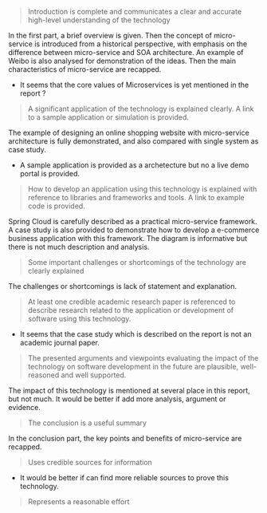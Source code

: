 >Introduction is complete and communicates a clear and accurate high-level understanding of the technology

In the first part, a brief overview is given. Then the concept of micro-service is introduced from a historical perspective, with emphasis on the difference between micro-service and SOA architecture. An example of Weibo is also analysed for demonstration of the ideas. Then the main characteristics of micro-service are recapped.

- It seems that the core values of Microservices is yet mentioned in the report ?

>A significant application of the technology is explained clearly. A link to a sample application or simulation is provided.

The example of designing an online shopping website with micro-service architecture is fully demonstrated, and also compared with single system as case study.

- A sample application is provided as a archetecture but no a live demo portal is provided. 
 
>How to develop an application using this technology is explained with reference to libraries and frameworks and tools. A link to example code is provided.
 
Spring Cloud is carefully described as a practical micro-service framework. A case study is also provided to demonstrate how to develop a e-commerce business application with this framework. The diagram is informative but there is not much description and analysis.

> Some important challenges or shortcomings of the technology are clearly explained

The challenges or shortcomings is lack of statement and explanation.

>At least one credible academic research paper is referenced to describe research related to the application or development of software using this technology.

- It seems that the case study which is described on the report is not an academic journal paper. 
 
>The presented arguments and viewpoints evaluating the impact of the technology on software development in the future are plausible, well-reasoned and well supported.

The impact of this technology is mentioned at several place in this report, but not much. It would be better if add more analysis, argument or evidence.

>The conclusion is a useful summary

In the conclusion part, the key points and benefits of micro-service are recapped. 

>Uses credible sources for information

- It would be better if can find more reliable sources to prove this technology.
 
>Represents a reasonable effort
